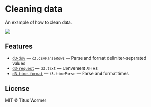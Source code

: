 # Cleaning data

An example of how to clean data.

[![][cover]][url]

## Features

*   [`d3-dsv`](https://github.com/d3/d3-dsv#api-reference)
    — `d3.csvParseRows`
    — Parse and format delimiter-separated values
*   [`d3-request`](https://github.com/d3/d3-request)
    — `d3.text`
    — Convenient XHRs
*   [`d3-time-format`](https://github.com/d3/d3-time-format#api-reference)
    — `d3.timeParse`
    — Parse and format times

## License

MIT © Titus Wormer

[block]: https://bl.ocks.org/hunzy/9929724

[author]: https://github.com/hunzy

[ee]: https://bl.ocks.org/mbostock/248bac3b8e354a9103c4

[mb]: https://github.com/mbostock

[cover]: preview.png

[url]: https://cmda-fe3.github.io/course-17-18/class-3/cleaning-data
